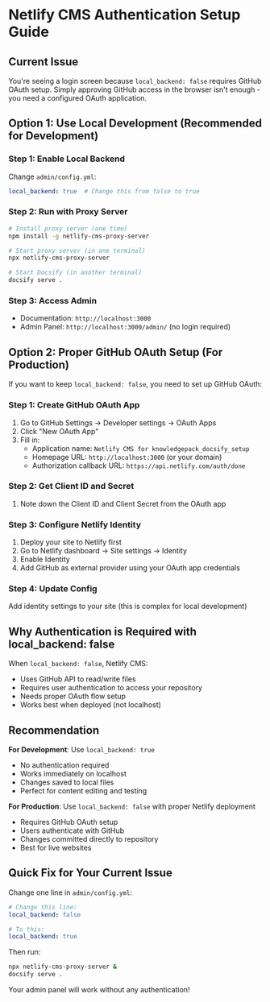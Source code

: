 # Netlify CMS Authentication Setup Guide

## Current Issue
You're seeing a login screen because `local_backend: false` requires GitHub OAuth setup. Simply approving GitHub access in the browser isn't enough - you need a configured OAuth application.

## Option 1: Use Local Development (Recommended for Development)

### Step 1: Enable Local Backend
Change `admin/config.yml`:
```yaml
local_backend: true  # Change this from false to true
```

### Step 2: Run with Proxy Server
```bash
# Install proxy server (one time)
npm install -g netlify-cms-proxy-server

# Start proxy server (in one terminal)
npx netlify-cms-proxy-server

# Start Docsify (in another terminal)
docsify serve .
```

### Step 3: Access Admin
- Documentation: `http://localhost:3000`
- Admin Panel: `http://localhost:3000/admin/` (no login required)

## Option 2: Proper GitHub OAuth Setup (For Production)

If you want to keep `local_backend: false`, you need to set up GitHub OAuth:

### Step 1: Create GitHub OAuth App
1. Go to GitHub Settings → Developer settings → OAuth Apps
2. Click "New OAuth App"
3. Fill in:
   - Application name: `Netlify CMS for knowledgepack_docsify_setup`
   - Homepage URL: `http://localhost:3000` (or your domain)
   - Authorization callback URL: `https://api.netlify.com/auth/done`

### Step 2: Get Client ID and Secret
1. Note down the Client ID and Client Secret from the OAuth app

### Step 3: Configure Netlify Identity
1. Deploy your site to Netlify first
2. Go to Netlify dashboard → Site settings → Identity
3. Enable Identity
4. Add GitHub as external provider using your OAuth app credentials

### Step 4: Update Config
Add identity settings to your site (this is complex for local development)

## Why Authentication is Required with local_backend: false

When `local_backend: false`, Netlify CMS:
- Uses GitHub API to read/write files
- Requires user authentication to access your repository
- Needs proper OAuth flow setup
- Works best when deployed (not localhost)

## Recommendation

**For Development**: Use `local_backend: true`
- No authentication required
- Works immediately on localhost
- Changes saved to local files
- Perfect for content editing and testing

**For Production**: Use `local_backend: false` with proper Netlify deployment
- Requires GitHub OAuth setup
- Users authenticate with GitHub
- Changes committed directly to repository
- Best for live websites

## Quick Fix for Your Current Issue

Change one line in `admin/config.yml`:
```yaml
# Change this line:
local_backend: false

# To this:
local_backend: true
```

Then run:
```bash
npx netlify-cms-proxy-server &
docsify serve .
```

Your admin panel will work without any authentication!
